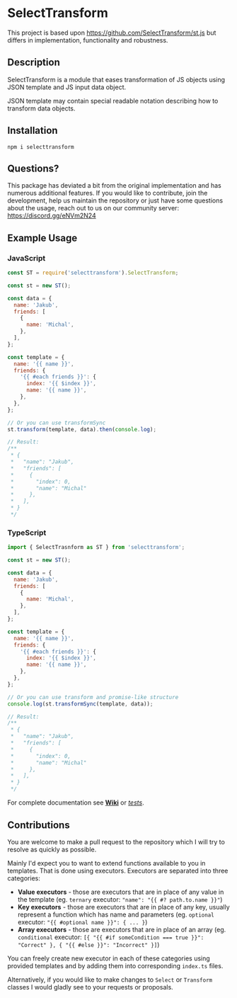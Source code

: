 # SelectTransform

This project is based upon https://github.com/SelectTransform/st.js but differs
in implementation, functionality and robustness.

## Description
SelectTransform is a module that eases transformation of JS objects using JSON template and JS input data object.

JSON template may contain special readable notation describing how to transform data objects.

## Installation

`npm i selecttransform`

## Questions?
This package has deviated a bit from the original implementation and has numerous additional features. If you would like to contribute, join the development, help us maintain the repository or just have some questions about the usage, reach out to us on our community server: https://discord.gg/eNVm2N24

## Example Usage

### JavaScript
```js
const ST = require('selecttransform').SelectTransform;

const st = new ST();

const data = {
  name: 'Jakub',
  friends: [
    {
      name: 'Michal',
    },
  ],
};

const template = {
  name: '{{ name }}',
  friends: {
    '{{ #each friends }}': {
      index: '{{ $index }}',
      name: '{{ name }}',
    },
  },
};

// Or you can use transformSync
st.transform(template, data).then(console.log);

// Result:
/**
 * {
 *   "name": "Jakub",
 *   "friends": [
 *     {
 *       "index": 0,
 *       "name": "Michal"
 *     },
 *   ],
 * }
 */
```

### TypeScript
```js
import { SelectTrasnform as ST } from 'selecttransform';

const st = new ST();

const data = {
  name: 'Jakub',
  friends: [
    {
      name: 'Michal',
    },
  ],
};

const template = {
  name: '{{ name }}',
  friends: {
    '{{ #each friends }}': {
      index: '{{ $index }}',
      name: '{{ name }}',
    },
  },
};

// Or you can use transform and promise-like structure
console.log(st.transformSync(template, data));

// Result:
/**
 * {
 *   "name": "Jakub",
 *   "friends": [
 *     {
 *       "index": 0,
 *       "name": "Michal"
 *     },
 *   ],
 * }
 */
```

For complete documentation see **[Wiki](https://github.com/JakubMifek/SelectTransform/wiki)** or *[tests](https://github.com/JakubMifek/SelectTransform/tree/master/__tests__)*.

## Contributions
You are welcome to make a pull request to the repository which I will try to resolve as quickly as possible.

Mainly I'd expect you to want to extend functions available to you in templates. That is done using executors. Executors are separated into three categories:
- **Value executors** - those are executors that are in place of any value in the template (eg. `ternary` executor: `"name": "{{ #? path.to.name }}"`)
- **Key executors** - those are executors that are in place of any key, usually represent a function which has name and parameters (eg. `optional` executor: `"{{ #optional name }}": { ... }`)
- **Array executors** - those are executors that are in place of an array (eg. `conditional` executor: `[{ "{{ #if someCondition === true }}": "Correct" }, { "{{ #else }}": "Incorrect" }]`)

You can freely create new executor in each of these categories using provided templates and by adding them into corresponding `index.ts` files.

Alternatively, if you would like to make changes to `Select` or `Transform` classes I would gladly see to your requests or proposals.
